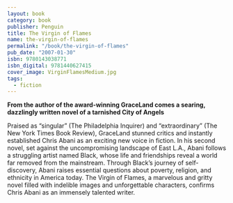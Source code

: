 ```yaml
---
layout: book
category: book
publisher: Penguin
title: The Virgin of Flames
name: the-virgin-of-flames
permalink: "/book/the-virgin-of-flames"
pub_date: "2007-01-30"
isbn: 9780143038771
isbn_digital: 9781440627415
cover_image: VirginFlamesMedium.jpg
tags: 
  - fiction
---
```


**From the author of the award-winning GraceLand comes a searing, dazzlingly written novel of a tarnished City of Angels**

Praised as “singular” (The Philadelphia Inquirer) and “extraordinary” (The New York Times Book Review), GraceLand stunned critics and instantly established Chris Abani as an exciting new voice in fiction. In his second novel, set against the uncompromising landscape of East L.A., Abani follows a struggling artist named Black, whose life and friendships reveal a world far removed from the mainstream. Through Black’s journey of self- discovery, Abani raises essential questions about poverty, religion, and ethnicity in America today. The Virgin of Flames, a marvelous and gritty novel filled with indelible images and unforgettable characters, confirms Chris Abani as an immensely talented writer.
